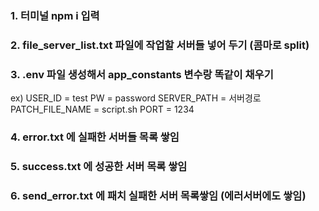 ### 1. 터미널 npm i 입력
### 2. file_server_list.txt 파일에 작업할 서버들 넣어 두기 (콤마로 split)
### 3. .env 파일 생성해서 app_constants 변수랑 똑같이 채우기
ex)  USER_ID = test
 PW = password
 SERVER_PATH = 서버경로
 PATCH_FILE_NAME = script.sh
 PORT = 1234 

 ### 4. error.txt 에 실패한 서버들 목록 쌓임
 ### 5. success.txt 에 성공한 서버 목록 쌓임
 ### 6. send_error.txt 에 패치 실패한 서버 목록쌓임 (에러서버에도 쌓임)
